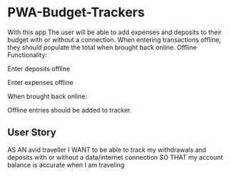 # PWA-Budget-Trackers
With this app The user will be able to add expenses and deposits to their budget with or without a connection. When entering transactions offline, they should populate the total when brought back online.
Offline Functionality:

Enter deposits offline

Enter expenses offline

When brought back online:

Offline entries should be added to tracker.
## User Story
AS AN avid traveller
I WANT to be able to track my withdrawals and deposits with or without a data/internet connection
SO THAT my account balance is accurate when I am traveling
